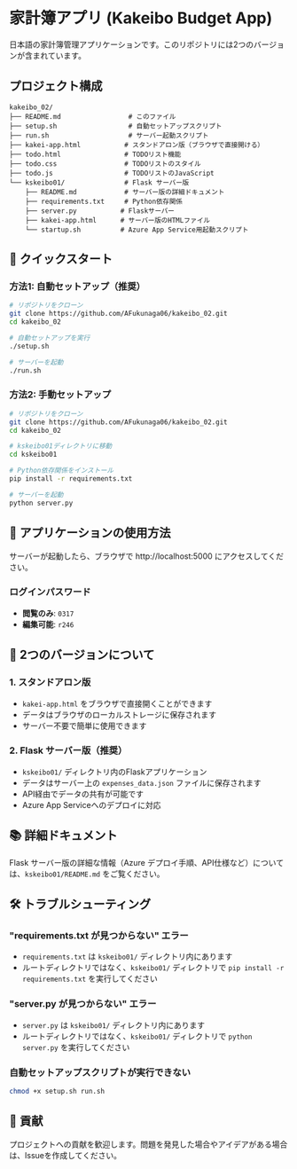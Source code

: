 # 家計簿アプリ (Kakeibo Budget App)

日本語の家計簿管理アプリケーションです。このリポジトリには2つのバージョンが含まれています。

## プロジェクト構成

```
kakeibo_02/
├── README.md                 # このファイル
├── setup.sh                  # 自動セットアップスクリプト
├── run.sh                    # サーバー起動スクリプト
├── kakei-app.html           # スタンドアロン版（ブラウザで直接開ける）
├── todo.html                # TODOリスト機能
├── todo.css                 # TODOリストのスタイル
├── todo.js                  # TODOリストのJavaScript
└── kskeibo01/               # Flask サーバー版
    ├── README.md            # サーバー版の詳細ドキュメント
    ├── requirements.txt     # Python依存関係
    ├── server.py           # Flaskサーバー
    ├── kakei-app.html      # サーバー版のHTMLファイル
    └── startup.sh          # Azure App Service用起動スクリプト
```

## 🚀 クイックスタート

### 方法1: 自動セットアップ（推奨）

```bash
# リポジトリをクローン
git clone https://github.com/AFukunaga06/kakeibo_02.git
cd kakeibo_02

# 自動セットアップを実行
./setup.sh

# サーバーを起動
./run.sh
```

### 方法2: 手動セットアップ

```bash
# リポジトリをクローン
git clone https://github.com/AFukunaga06/kakeibo_02.git
cd kakeibo_02

# kskeibo01ディレクトリに移動
cd kskeibo01

# Python依存関係をインストール
pip install -r requirements.txt

# サーバーを起動
python server.py
```

## 📱 アプリケーションの使用方法

サーバーが起動したら、ブラウザで http://localhost:5000 にアクセスしてください。

### ログインパスワード
- **閲覧のみ**: `0317`
- **編集可能**: `r246`

## 🔧 2つのバージョンについて

### 1. スタンドアロン版
- `kakei-app.html` をブラウザで直接開くことができます
- データはブラウザのローカルストレージに保存されます
- サーバー不要で簡単に使用できます

### 2. Flask サーバー版（推奨）
- `kskeibo01/` ディレクトリ内のFlaskアプリケーション
- データはサーバー上の `expenses_data.json` ファイルに保存されます
- API経由でデータの共有が可能です
- Azure App Serviceへのデプロイに対応

## 📚 詳細ドキュメント

Flask サーバー版の詳細な情報（Azure デプロイ手順、API仕様など）については、`kskeibo01/README.md` をご覧ください。

## 🛠️ トラブルシューティング

### "requirements.txt が見つからない" エラー
- `requirements.txt` は `kskeibo01/` ディレクトリ内にあります
- ルートディレクトリではなく、`kskeibo01/` ディレクトリで `pip install -r requirements.txt` を実行してください

### "server.py が見つからない" エラー
- `server.py` は `kskeibo01/` ディレクトリ内にあります
- ルートディレクトリではなく、`kskeibo01/` ディレクトリで `python server.py` を実行してください

### 自動セットアップスクリプトが実行できない
```bash
chmod +x setup.sh run.sh
```

## 🤝 貢献

プロジェクトへの貢献を歓迎します。問題を発見した場合やアイデアがある場合は、Issueを作成してください。

